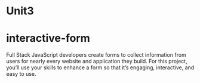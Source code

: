 # Unit3
# interactive-form
Full Stack JavaScript developers create forms to collect information from users for nearly every website and application they build. For this project, you’ll use your skills to enhance a form so that it’s engaging, interactive, and easy to use.
